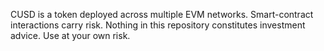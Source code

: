 CUSD is a token deployed across multiple EVM networks. Smart-contract interactions carry risk.
Nothing in this repository constitutes investment advice. Use at your own risk.
